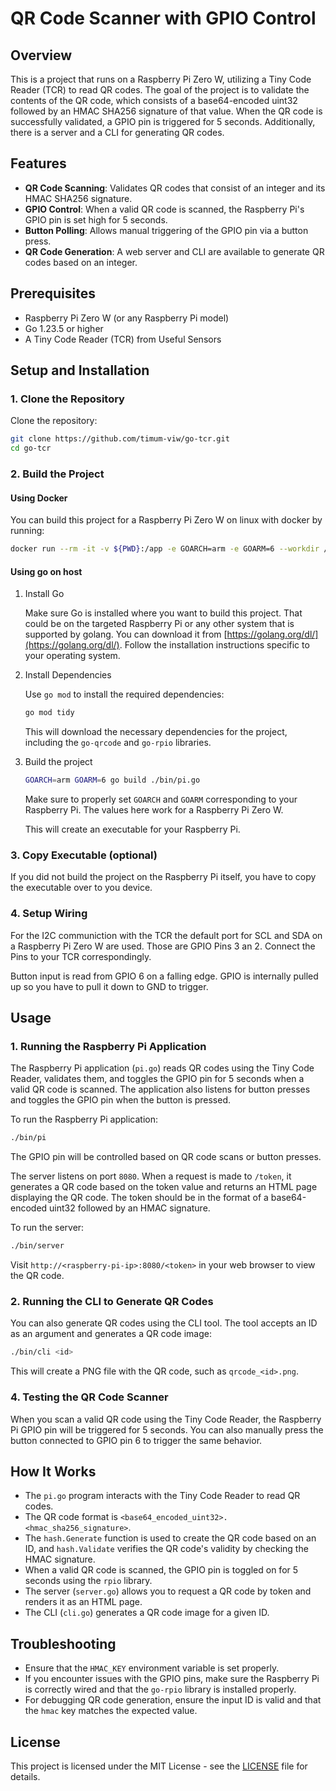# QR Code Scanner with GPIO Control

## Overview

This is a project that runs on a Raspberry Pi Zero W, utilizing a Tiny Code Reader (TCR) to read QR codes. The goal of the project is to validate the contents of the QR code, which consists of a base64-encoded uint32 followed by an HMAC SHA256 signature of that value. When the QR code is successfully validated, a GPIO pin is triggered for 5 seconds. Additionally, there is a server and a CLI for generating QR codes.

## Features

- **QR Code Scanning**: Validates QR codes that consist of an integer and its HMAC SHA256 signature.
- **GPIO Control**: When a valid QR code is scanned, the Raspberry Pi's GPIO pin is set high for 5 seconds.
- **Button Polling**: Allows manual triggering of the GPIO pin via a button press.
- **QR Code Generation**: A web server and CLI are available to generate QR codes based on an integer.

## Prerequisites

- Raspberry Pi Zero W (or any Raspberry Pi model)
- Go 1.23.5 or higher
- A Tiny Code Reader (TCR) from Useful Sensors

## Setup and Installation

### 1. Clone the Repository

Clone the repository:

```bash
git clone https://github.com/timum-viw/go-tcr.git
cd go-tcr
```

### 2. Build the Project

#### Using Docker

You can build this project for a Raspberry Pi Zero W on linux with docker by running:

```bash
docker run --rm -it -v ${PWD}:/app -e GOARCH=arm -e GOARM=6 --workdir /app golang go build -o go-tcr ./bin/pi.go
```

#### Using go on host
1. Install Go

    Make sure Go is installed where you want to build this project. That could be on the targeted Raspberry Pi or any other system that is supported by golang. You can download it from [https://golang.org/dl/](https://golang.org/dl/). Follow the installation instructions specific to your operating system.


2. Install Dependencies

    Use `go mod` to install the required dependencies:

    ```bash
    go mod tidy
    ```

    This will download the necessary dependencies for the project, including the `go-qrcode` and `go-rpio` libraries.

3. Build the project

    ```bash
    GOARCH=arm GOARM=6 go build ./bin/pi.go
    ```

    Make sure to properly set `GOARCH` and `GOARM` corresponding to your Raspberry Pi. The values here work for a Raspberry Pi Zero W.

    This will create an executable for your Raspberry Pi.

### 3. Copy Executable (optional)

If you did not build the project on the Raspberry Pi itself, you have to copy the executable over to you device.

### 4. Setup Wiring

For the I2C communiction with the TCR the default port for SCL and SDA on a Raspberry Pi Zero W are used. Those are GPIO Pins 3 an 2. Connect the Pins to your TCR correspondingly.

Button input is read from GPIO 6 on a falling edge. GPIO is internally pulled up so you have to pull it down to GND to trigger. 

## Usage

### 1. Running the Raspberry Pi Application

The Raspberry Pi application (`pi.go`) reads QR codes using the Tiny Code Reader, validates them, and toggles the GPIO pin for 5 seconds when a valid QR code is scanned. The application also listens for button presses and toggles the GPIO pin when the button is pressed.

To run the Raspberry Pi application:

```bash
./bin/pi
```

The GPIO pin will be controlled based on QR code scans or button presses.

The server listens on port `8080`. When a request is made to `/token`, it generates a QR code based on the token value and returns an HTML page displaying the QR code. The token should be in the format of a base64-encoded uint32 followed by an HMAC signature.

To run the server:

```bash
./bin/server
```

Visit `http://<raspberry-pi-ip>:8080/<token>` in your web browser to view the QR code.

### 2. Running the CLI to Generate QR Codes

You can also generate QR codes using the CLI tool. The tool accepts an ID as an argument and generates a QR code image:

```bash
./bin/cli <id>
```

This will create a PNG file with the QR code, such as `qrcode_<id>.png`.


### 4. Testing the QR Code Scanner

When you scan a valid QR code using the Tiny Code Reader, the Raspberry Pi GPIO pin will be triggered for 5 seconds. You can also manually press the button connected to GPIO pin 6 to trigger the same behavior.


## How It Works

- The `pi.go` program interacts with the Tiny Code Reader to read QR codes.
- The QR code format is `<base64_encoded_uint32>.<hmac_sha256_signature>`.
- The `hash.Generate` function is used to create the QR code based on an ID, and `hash.Validate` verifies the QR code's validity by checking the HMAC signature.
- When a valid QR code is scanned, the GPIO pin is toggled on for 5 seconds using the `rpio` library.
- The server (`server.go`) allows you to request a QR code by token and renders it as an HTML page.
- The CLI (`cli.go`) generates a QR code image for a given ID.

## Troubleshooting

- Ensure that the `HMAC_KEY` environment variable is set properly.
- If you encounter issues with the GPIO pins, make sure the Raspberry Pi is correctly wired and that the `go-rpio` library is installed properly.
- For debugging QR code generation, ensure the input ID is valid and that the `hmac` key matches the expected value.

## License

This project is licensed under the MIT License - see the [LICENSE](LICENSE) file for details.
